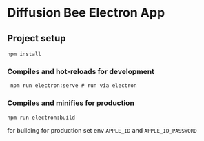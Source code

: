 # Diffusion Bee Electron App

## Project setup

```shell
npm install

```

### Compiles and hot-reloads for development

```shell
 npm run electron:serve # run via electron
```

### Compiles and minifies for production

```shell
npm run electron:build
```

for building for production set env `APPLE_ID` and `APPLE_ID_PASSWORD`
